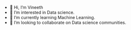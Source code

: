 - 👋 Hi, I’m Vineeth
- 👀 I’m interested in Data science.
- 🌱 I’m currently learning Machine Learning.
- 💞️ I’m looking to collaborate on Data science communities.

<!---
Vineeth2307/Vineeth2307 is a ✨ special ✨ repository because its `README.md` (this file) appears on your GitHub profile.
You can click the Preview link to take a look at your changes.
--->
